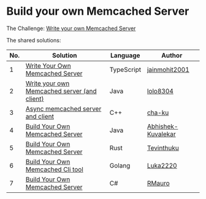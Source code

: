 # Build your own Memcached Server

The Challenge: [Write your own Memcached Server](https://codingchallenges.fyi/challenges/challenge-memcached)

The shared solutions:

| No. | Solution                                                                                                         | Language | Author |
|-----|------------------------------------------------------------------------------------------------------------------|----------|--------|
| 1 | [Write Your Own Memcached Server](https://github.com/jainmohit2001/coding-challenges/tree/master/src/17)         | TypeScript | [jainmohit2001](https://github.com/jainmohit2001) |
| 2 | [Write your own Memcached server (and client)](https://github.com/lolo8304/coding-challenge/tree/main/no-17)     | Java | [lolo8304](https://github.com/lolo8304) |
| 3 | [Async memcached server and client](https://github.com/cha-ku/memsaab)                                           | C++ | [cha-ku](https://github.com/cha-ku) |
| 4 | [Build Your Own Memcached Server](https://github.com/Abhishek-Kuvalekar/coding-challenges/tree/master/Memcached) | Java | [Abhishek-Kuvalekar](https://github.com/Abhishek-Kuvalekar) |
| 5 | [Build Your Own Memcached Server](https://github.com/Tevinthuku/coding_challenges_fyi/tree/main/memcached)       | Rust | [Tevinthuku](https://github.com/Tevinthuku) |
| 6 | [Build Your Own Memcached Cli tool](https://github.com/luka2220/memcached-cli-client)                            | Golang | [Luka2220](https://github.com/luka2220) |
| 7 | [Build Your Own Memcached Server](https://github.com/ricardodemauro/Rmauro.Servers.MemcachedDotNet)              | C# | [RMauro](https://github.com/ricardodemauro) |
